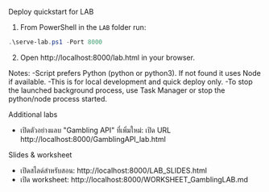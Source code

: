 Deploy quickstart for LAB

1) From PowerShell in the `LAB` folder run:

```powershell
.\serve-lab.ps1 -Port 8000
```

2) Open http://localhost:8000/lab.html in your browser.

Notes:
-Script prefers Python (python or python3). If not found it uses Node if available.
-This is for local development and quick deploy only.
-To stop the launched background process, use Task Manager or stop the python/node process started.

Additional labs
- เปิดตัวอย่างแลบ "Gambling API" ที่เพิ่มใหม่: เปิด URL http://localhost:8000/GamblingAPI_lab.html

Slides & worksheet
- เปิดสไลด์สำหรับสอน: http://localhost:8000/LAB_SLIDES.html
- เปิด worksheet: http://localhost:8000/WORKSHEET_GamblingLAB.md
